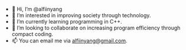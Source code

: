 - 👋 Hi, I’m @alfiinyang
- 👀 I’m interested in improving society through technology.
- 🌱 I’m currently learning programming in C++.
- 💞️ I’m looking to collaborate on increasing program efficiency through compact coding.
- 📫 You can email me via alfiinyang@gmail.com.

<!---
alfiinyang/alfiinyang is a ✨ special ✨ repository because its `README.md` (this file) appears on your GitHub profile.
You can click the Preview link to take a look at your changes.
--->
